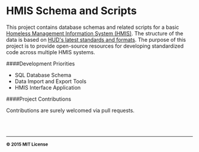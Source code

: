 HMIS Schema and Scripts
================

This project contains database schemas and related scripts for a basic [Homeless Management Information System (HMIS)](https://www.hudexchange.info/hmis/).  The structure of the data is based on [HUD's latest standards and formats](http://www.hudhdx.info/VendorResources.aspx).  The purpose of this project is to provide open-source resources for developing standardized code across multiple HMIS systems.

####Development Priorities

- SQL Database Schema
- Data Import and Export Tools
- HMIS Interface Application

####Project Contributions

Contributions are surely welcomed via pull requests.

<br>
<br>

<hr>
<small>
<strong>&copy; 2015 MIT License</strong>
</small>